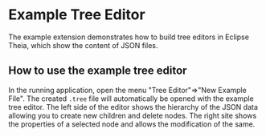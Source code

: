 # Example Tree Editor

The example extension demonstrates how to build tree editors in Eclipse Theia, which show the content of JSON files.

## How to use the example tree editor

In the running application, open the menu "Tree Editor"=>"New Example File".
The created `.tree` file will automatically be opened with the example tree editor.
The left side of the editor shows the hierarchy of the JSON data allowing you to create new children and delete nodes.
The right site shows the properties of a selected node and allows the modification of the same.
